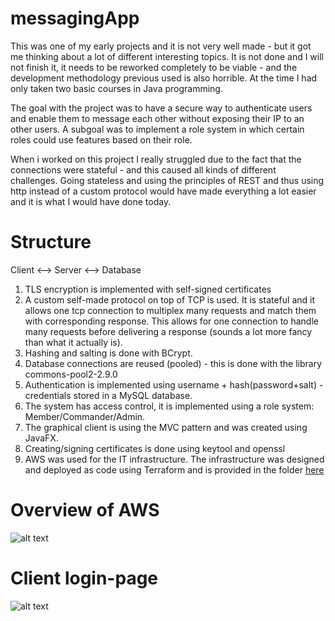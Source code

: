 # messagingApp

This was one of my early projects and it is not very well made - but it got me thinking about a lot of different interesting topics. It is not done and I will not finish it, it needs to be reworked completely to be viable - and the development methodology previous used is also horrible. At the time I had only taken two basic courses in Java programming. 


The goal with the project was to have a secure way to authenticate users and enable them to message each other without exposing their IP to an other users. A subgoal was to implement a role system in which certain roles could use features based on their role.

When i worked on this project I really struggled due to the fact that the connections were stateful - and this caused all kinds of different challenges. Going stateless and using the principles of REST and thus using http instead of a custom protocol would have made everything a lot easier and it is what I would have done today.

Structure
==
Client <--> Server <--> Database

1. TLS encryption is implemented with self-signed certificates
2. A custom self-made protocol on top of TCP is used. It is stateful and it allows one tcp connection to multiplex many requests and match them with corresponding response. This allows for one connection to handle many requests before delivering a response (sounds a lot more fancy than what it actually is).
3. Hashing and salting is done with BCrypt.
4. Database connections are reused (pooled) - this is done with the library commons-pool2-2.9.0
5. Authentication is implemented using username + hash(password+salt) - credentials stored in a MySQL database.
6. The system has access control, it is implemented using a role system: Member/Commander/Admin.
7. The graphical client is using the MVC pattern and was created using JavaFX.
8. Creating/signing certificates is done using keytool and openssl
9. AWS was used for the IT infrastructure. The infrastructure was designed and deployed as code using Terraform and is provided in the folder [here](https://github.com/Schyllert/messagingApp/tree/master/terraform%20%20-%20aws%20infrastructure)



Overview of AWS
==


![alt text](https://github.com/Schyllert/messagingApp/blob/master/AWS-infrastructure.png)

Client login-page
==

![alt text](https://github.com/Schyllert/messagingApp/blob/master/loginscreen.png)
